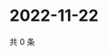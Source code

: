 # 2022-11-22

共 0 条

<!-- BEGIN WEIBO -->
<!-- 最后更新时间 Tue Nov 22 2022 14:07:30 GMT+0800 (China Standard Time) -->

<!-- END WEIBO -->
